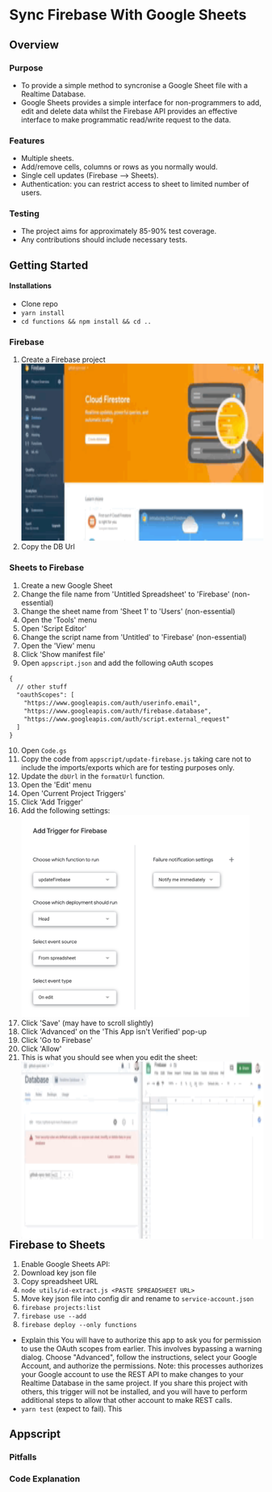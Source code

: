 # Sync Firebase With Google Sheets

## Overview

### Purpose

- To provide a simple method to syncronise a Google Sheet file with a Realtime Database.
- Google Sheets provides a simple interface for non-programmers to add, edit and delete data whilst the Firebase API provides an effective interface to make programmatic read/write request to the data.

### Features

- Multiple sheets.
- Add/remove cells, columns or rows as you normally would.
- Single cell updates (Firebase --> Sheets).
- Authentication: you can restrict access to sheet to limited number of users.

### Testing

- The project aims for approximately 85-90% test coverage.
- Any contributions should include necessary tests.

## Getting Started

#### Installations

- Clone repo
- `yarn install`
- `cd functions && npm install && cd ..`

### Firebase

1. Create a Firebase project
   <img height="350px" src="docs/create-firebase.gif" />
2. Copy the DB Url

### Sheets to Firebase

1. Create a new Google Sheet
2. Change the file name from 'Untitled Spreadsheet' to 'Firebase' (non-essential)
3. Change the sheet name from 'Sheet 1' to 'Users' (non-essential)
4. Open the 'Tools' menu
5. Open 'Script Editor'
6. Change the script name from 'Untitled' to 'Firebase' (non-essential)
7. Open the 'View' menu
8. Click 'Show manifest file'
9. Open `appscript.json` and add the following oAuth scopes

```jsonc
{
  // other stuff
  "oauthScopes": [
    "https://www.googleapis.com/auth/userinfo.email",
    "https://www.googleapis.com/auth/firebase.database",
    "https://www.googleapis.com/auth/script.external_request"
  ]
}
```

10. Open `Code.gs`
11. Copy the code from `appscript/update-firebase.js` taking care not to include the imports/exports which are for testing purposes only.
12. Update the `dbUrl` in the `formatUrl` function.
13. Open the 'Edit' menu
14. Open 'Current Project Triggers'
15. Click 'Add Trigger'
16. Add the following settings:
    <img display="block" height="400px" src="docs/add-trigger.png" />
17. Click 'Save' (may have to scroll slightly)
18. Click 'Advanced' on the 'This App isn't Verified' pop-up
19. Click 'Go to Firebase'
20. Click 'Allow'
21. This is what you should see when you edit the sheet:
    <img align="left" height="350px" src="docs/sheet-to-firebase.gif" />

## Firebase to Sheets

1. Enable Google Sheets API:
2. Download key json file
3. Copy spreadsheet URL
4. `node utils/id-extract.js <PASTE SPREADSHEET URL>`
5. Move key json file into config dir and rename to `service-account.json`
6. `firebase projects:list`
7. `firebase use --add`
8. `firebase deploy --only functions`

- Explain this You will have to authorize this app to ask you for permission to use the OAuth scopes from earlier. This involves bypassing a warning dialog. Choose "Advanced", follow the instructions, select your Google Account, and authorize the permissions.
  Note: this processes authorizes your Google account to use the REST API to make changes to your Realtime Database in the same project. If you share this project with others, this trigger will not be installed, and you will have to perform additional steps to allow that other account to make REST calls.
- `yarn test` (expect to fail). This

## Appscript

### Pitfalls

### Code Explanation

